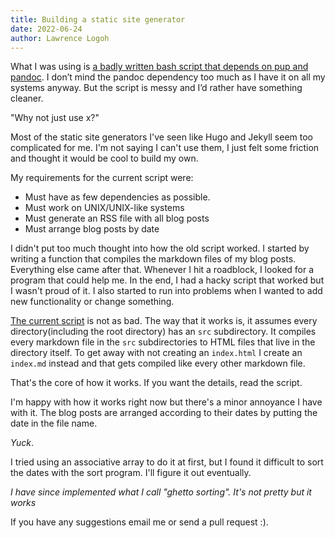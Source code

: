 ```yaml
---
title: Building a static site generator
date: 2022-06-24
author: Lawrence Logoh
---
```



What I was using is [a badly written bash script that depends on pup and pandoc](https://github.com/lawrencelogoh/lawrencelogoh.github.io/blob/921d8d1012f73c6298b7d5412404b0f7b2a33ed/build).
I don’t mind the pandoc dependency too much as I have it on all my systems anyway. 
But the script is messy and I’d rather have something cleaner.

"Why not just use x?"

Most of the static site generators I've seen like Hugo and Jekyll seem too complicated for me.
I'm not saying I can't use them, I just felt some friction and thought it would be cool to build my own.

My requirements for the current script were:

- Must have as few dependencies as possible.
- Must work on UNIX/UNIX-like systems
- Must generate an RSS file with all blog posts
- Must arrange blog posts by date

I didn't put too much thought into how the old script worked.
I started by writing a function that compiles the markdown files of my blog posts.
Everything else came after that.
Whenever I hit a roadblock, I looked for a program that could help me.
In the end, I had a hacky script that worked but I wasn't proud of it.
I also started to run into problems when I wanted to add new functionality or change something.

[The current script](https://github.com/lawrencelogoh/lawrencelogoh.github.io/blob/9c27fe701fb522f936147f5ad5fbd01a02f7ad13/build) is not as bad.
The way that it works is, it assumes every directory(including the root directory) has an `src` subdirectory.
It compiles every markdown file in the `src` subdirectories to HTML files that live in the directory itself.
To get away with not creating an `index.html` I create an `index.md` instead and that gets compiled like every other markdown file.

That's the core of how it works.
If you want the details, read the script.

I'm happy with how it works right now but there's a minor annoyance I have with it.
The blog posts are arranged according to their dates by putting the date in the file name.

_Yuck_.

I tried using an associative array to do it at first, but I found it difficult to sort the dates with the sort program.
I'll figure it out eventually.

_I have since implemented what I call "ghetto sorting". It's not pretty but it works_ 

If you have any suggestions email me or send a pull request :).

